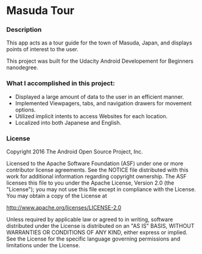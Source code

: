 # Masuda Tour

### Description
This app acts as a tour guide for the town of Masuda, Japan, and displays points of interest to the user.

This project was built for the Udacity Android Developement for Beginners nanodegree.


### What I accomplished in this project:

* Displayed a large amount of data to the user in an efficient manner.
* Implemented Viewpagers, tabs, and navigation drawers for movement options.
* Utilized implicit intents to access Websites for each location.
* Localized into both Japanese and English.

### License

Copyright 2016 The Android Open Source Project, Inc.

Licensed to the Apache Software Foundation (ASF) under one or more contributor
license agreements.  See the NOTICE file distributed with this work for
additional information regarding copyright ownership.  The ASF licenses this
file to you under the Apache License, Version 2.0 (the "License"); you may not
use this file except in compliance with the License.  You may obtain a copy of
the License at

http://www.apache.org/licenses/LICENSE-2.0

Unless required by applicable law or agreed to in writing, software
distributed under the License is distributed on an "AS IS" BASIS, WITHOUT
WARRANTIES OR CONDITIONS OF ANY KIND, either express or implied.  See the
License for the specific language governing permissions and limitations under
the License.

